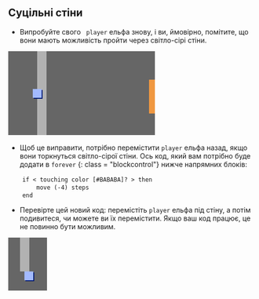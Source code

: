 ## Суцільні стіни

+ Випробуйте свого ` player` ельфа знову, і ви, ймовірно, помітите, що вони мають можливість пройти через світло-сірі стіни.

![скріншот](images/world-walls.png)

+ Щоб це виправити, потрібно перемістити `player` ельфа назад, якщо вони торкнуться світло-сірої стіни. Ось код, який вам потрібно буде додати в ` forever ` {: class = "blockcontrol"} нижче напрямних блоків:

```blocks
    if < touching color [#BABABA]? > then
        move (-4) steps
    end
```

+ Перевірте цей новий код: перемістіть `player` ельфа під стіну, а потім подивитеся, чи можете ви їх перемістити. Якщо ваш код працює, це не повинно бути можливим.

![скріншот](images/world-walls-test.png)